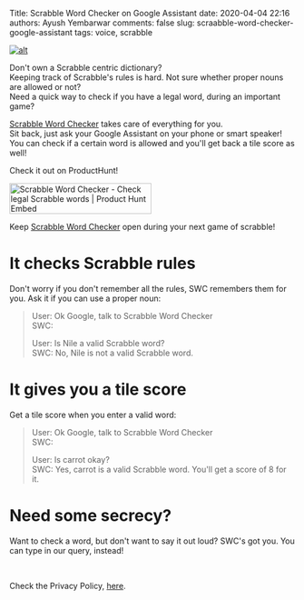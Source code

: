 Title: Scrabble Word Checker on Google Assistant
date: 2020-04-04 22:16
authors: Ayush Yembarwar
comments: false
slug: scraabble-word-checker-google-assistant
tags: voice, scrabble


<!-- PELICAN_BEGIN_SUMMARY -->  
[![alt]({filename}..\images\PagesGoogleAssistant\SWCLogo.png)](https://assistant.google.com/services/a/uid/000000d3fdb78966?hl=en_in)  

Don't own a Scrabble centric dictionary?<br> Keeping track of Scrabble's rules is hard. Not sure whether proper nouns are allowed or not?<br> Need a quick way to check if you have a legal word, during an important game?<br>

[Scrabble Word Checker](https://assistant.google.com/services/a/uid/000000d3fdb78966?hl=en_in) takes care of everything for you. <br>
Sit back, just ask your Google Assistant on your phone or smart speaker! You can check if a certain word is allowed and you'll get back a tile score as well! 

Check it out on ProductHunt! <br>

<a href="https://www.producthunt.com/posts/scrabble-word-checker?utm_source=badge-featured&utm_medium=badge&utm_souce=badge-scrabble-word-checker" target="_blank"><img src="https://api.producthunt.com/widgets/embed-image/v1/featured.svg?post_id=205673&theme=dark" alt="Scrabble Word Checker - Check legal Scrabble words | Product Hunt Embed" style="width: 250px; height: 54px;" width="250px" height="54px" /></a>

<!-- PELICAN_END_SUMMARY -->   

Keep [Scrabble Word Checker](https://www.amazon.com/Mandir-Kaha-Banega-Temple-Inquiry/dp/B07TG312YZ) open during your next game of scrabble! <br>    

# It checks Scrabble rules

Don't worry if you don't remember all the rules, SWC remembers them for you. Ask it if you can use a proper noun:

> User: Ok Google, talk to Scrabble Word Checker<br>
> SWC: <Greeting Message><br>
> 
> User: Is Nile a valid Scrabble word?<br>
> SWC: No, Nile is not a valid Scrabble word.<br>
 

# It gives you a tile score

Get a tile score when you enter a valid word:

> User: Ok Google, talk to Scrabble Word Checker <br>
> SWC: <Greeting Message><br>
> 
> User: Is carrot okay?<br>
> SWC: Yes, carrot is a valid Scrabble word. You'll get a score of 8 for it.<br>
 

# Need some secrecy?

Want to check a word, but don't want to say it out loud? SWC's got you. You can type in our query, instead!  

<br>

Check the Privacy Policy, [here](https://subwayharearmy.github.io/pages/google_assistant.html).
